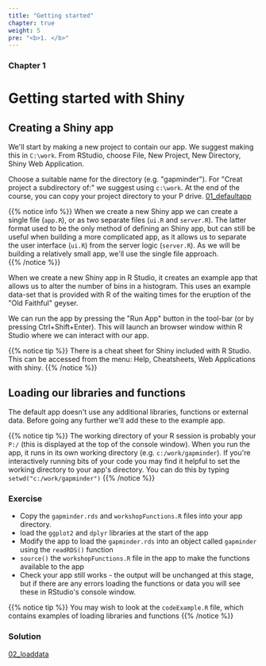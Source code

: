 ```yaml
---
title: "Getting started"
chapter: true
weight: 5
pre: "<b>1. </b>"
---
```


### Chapter 1

# Getting started with Shiny

## Creating a Shiny app

We'll start by making a new project to contain our app.   We suggest making this in `C:\work`.  From RStudio, choose File, New Project, New Directory, Shiny Web Application.

Choose a suitable name for the directory (e.g. "gapminder").   For "Creat project a subdirectory of:" we suggest using `c:\work`.  At the end of the course, you can copy your project directory to your P drive.  [01_defaultapp](https://github.com/UoMResearchIT/r-shiny-course-materials/commit/630e15f29031d4ac180423251fd8324e36ee9a2f)

{{% notice info %}}
When we create a new Shiny app we can create a single file (`app.R`), or as two separate files (`ui.R` and `server.R`).   The latter format used to be the only method of defining an Shiny app, but can still be useful when building a more complicated app, as it allows us to separate the user interface (`ui.R`) from the server logic (`server.R`).  As we will be building a relatively small app, we'll use the single file approach.  
{{% /notice %}}

When we create a new Shiny app in R Studio, it creates an example app that allows us to alter the number of bins in a histogram.  This uses an example data-set that is provided with R of the waiting times for the eruption of the "Old Faithful" geyser.

We can run the app by pressing the "Run App" button in the tool-bar (or by pressing Ctrl+Shift+Enter).  This will launch an browser window within R Studio where we can interact with our app.  

{{% notice tip %}}
There is a cheat sheet for Shiny included with R Studio.  This can be accessed from the menu: Help, Cheatsheets, Web Applications with shiny.
{{% /notice %}}

## Loading our libraries and functions

The default app doesn't use any additional libraries, functions or external data.  Before going any further we'll add these to the example app.

{{% notice tip %}}
The working directory of your R session is probably your `P:/` (this is displayed at the top of the console window).  When you run the app, it runs in its own working directory (e.g. `c:/work/gapminder`).   If you're interactively running bits of your code you may find it helpful to set the working directory to your app's directory. You can do this by typing `setwd("c:/work/gapminder")`
{{% /notice %}}

### Exercise

* Copy the `gapminder.rds` and `workshopFunctions.R` files into your app directory.
* load the `ggplot2` and `dplyr` libraries at the start of the app
* Modify the app to load the `gapminder.rds` into an object called `gapminder` using the `readRDS()` function
* `source()` the `workshopFunctions.R` file in the app to make the functions available to the app
* Check your app still works - the output will be unchanged at this stage, but if there are any errors loading the functions or data you will see these in RStudio's console window.

{{% notice tip %}}
You may wish to look at the `codeExample.R` file, which contains examples of loading libraries and functions
{{% /notice %}}

### Solution

[02_loaddata](https://github.com/UoMResearchIT/r-shiny-course-materials/commit/f634302b6cdcc46c7d543ccb90f0cad49f7a32ab)
